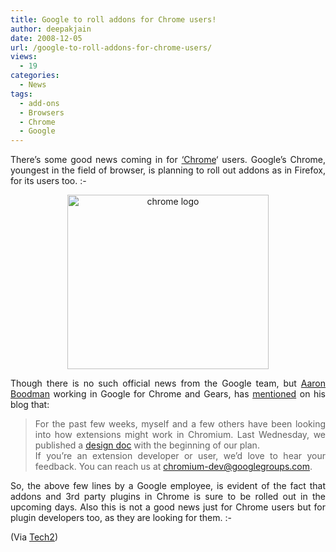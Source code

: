 ```yaml
---
title: Google to roll addons for Chrome users!
author: deepakjain
date: 2008-12-05
url: /google-to-roll-addons-for-chrome-users/
views:
  - 19
categories:
  - News
tags:
  - add-ons
  - Browsers
  - Chrome
  - Google
---
```

<p align="justify">
  There&#8217;s some good news coming in for <a href="http://www.google.com/chrome" onclick="_gaq.push(['_trackEvent', 'outbound-article', 'http://www.google.com/chrome', '&#8216;Chrome']);" target="_blank">&#8216;Chrome</a>&#8216; users. Google&#8217;s Chrome, youngest in the field of browser, is planning to roll out addons as in Firefox, for its users too. <img src="http://devilsworkshop.org/wp-includes/images/smilies/simple-smile.png" alt=":-)" class="wp-smiley" style="height: 1em; max-height: 1em;" />
</p>

<p align="center">
  <img class="wp-image-52825" style="border-right: 0px;border-top: 0px;border-left: 0px;border-bottom: 0px" src="http://cdn.devilsworkshop.org/files/2008/12/chrome-logo.jpg" border="0" alt="chrome logo" width="322" height="279" />
</p>

<p align="justify">
  Though there is no such official news from the Google team, but <a href="http://www.aaronboodman.com/" onclick="_gaq.push(['_trackEvent', 'outbound-article', 'http://www.aaronboodman.com/', 'Aaron Boodman']);" target="_blank">Aaron Boodman</a> working in Google for Chrome and Gears, has <a href="http://www.aaronboodman.com/2008/11/extensions-in-chromium.html" onclick="_gaq.push(['_trackEvent', 'outbound-article', 'http://www.aaronboodman.com/2008/11/extensions-in-chromium.html', 'mentioned']);" target="_blank">mentioned</a> on his blog that:
</p>

> <p align="justify">
>   For the past few weeks, myself and a few others have been looking into how extensions might work in Chromium. Last Wednesday, we published a <a href="http://dev.chromium.org/developers/design-documents/extensions" onclick="_gaq.push(['_trackEvent', 'outbound-article', 'http://dev.chromium.org/developers/design-documents/extensions', 'design doc']);" >design doc</a> with the beginning of our plan.<br /> If you&#8217;re an extension developer or user, we&#8217;d love to hear your feedback. You can reach us at <a href="mailto:chromium-dev@googlegroups.com">chromium-dev@googlegroups.com</a>.
> </p>

<p align="justify">
  So, the above few lines by a Google employee, is evident of the fact that addons and 3rd party plugins in Chrome is sure to be rolled out in the upcoming days. Also this is not a good news just for Chrome users but for plugin developers too, as they are looking for them. <img src="http://devilsworkshop.org/wp-includes/images/smilies/simple-smile.png" alt=":-)" class="wp-smiley" style="height: 1em; max-height: 1em;" />
</p>

<p align="justify">
  (Via <a href="http://www.tech2.com" onclick="_gaq.push(['_trackEvent', 'outbound-article', 'http://www.tech2.com', 'Tech2']);" target="_blank">Tech2</a>)
</p>
